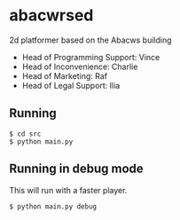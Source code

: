 # abacwrsed
2d platformer based on the Abacws building

- Head of Programming Support: Vince
- Head of Inconvenience: Charlie
- Head of Marketing: Raf
- Head of Legal Support: Ilia

## Running

    $ cd src
    $ python main.py

## Running in debug mode

This will run with a faster player.

    $ python main.py debug
